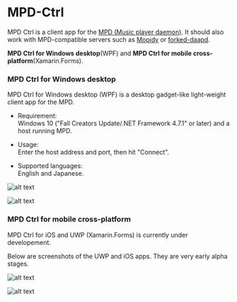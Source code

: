# MPD-Ctrl

MPD Ctrl is a client app for the [MPD (Music player daemon)](http://www.musicpd.org/). It should also work with MPD-compatible servers such as [Mopidy](https://www.mopidy.com/) or [forked-daapd](http://ejurgensen.github.io/forked-daapd/). 
  
**MPD Ctrl for Windows desktop**(WPF) and **MPD Ctrl for mobile cross-platform**(Xamarin.Forms).  

### MPD Ctrl for Windows desktop

MPD Ctrl for Windows desktop (WPF) is a desktop gadget-like light-weight client app for the MPD.

- Requirement:  
Windows 10 ("Fall Creators Update/.NET Framework 4.7.1" or later) and a host running MPD.  
  
- Usage:  
Enter the host address and port, then hit "Connect".   
  
- Supported languages:  
English and Japanese.
  
![alt text](https://github.com/torumyax/MPD-Ctrl/blob/master/WPF/WpfMPD/files/bin/MPD-Ctrl_Screenshot1.png?raw=true)  
  
![alt text](https://github.com/torumyax/MPD-Ctrl/blob/master/WPF/WpfMPD/files/bin/MPD-Ctrl_Screenshot_setting.png?raw=true)  

  
 
   
### MPD Ctrl for mobile cross-platform

MPD Ctrl for iOS and UWP (Xamarin.Forms) is currently under developement.   
  
Below are screenshots of the UWP and iOS apps. They are very early alpha stages.  

![alt text](https://github.com/torumyax/MPD-Ctrl/blob/master/Xamarin.Forms/MPDCtrl/files/screenshots/uwp-pre-screnshot.png?raw=true)  
  
![alt text](https://github.com/torumyax/MPD-Ctrl/blob/master/Xamarin.Forms/MPDCtrl/files/screenshots/iOS-pre-screnshot.png?raw=true)  

  
  
